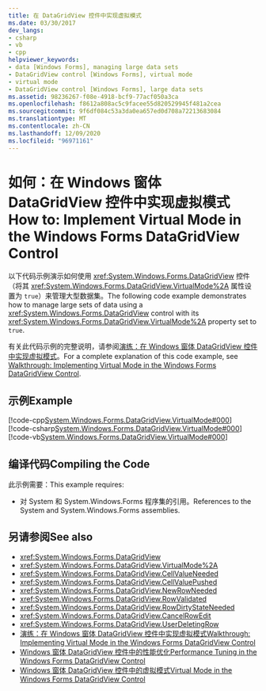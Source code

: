 ```yaml
---
title: 在 DataGridView 控件中实现虚拟模式
ms.date: 03/30/2017
dev_langs:
- csharp
- vb
- cpp
helpviewer_keywords:
- data [Windows Forms], managing large data sets
- DataGridView control [Windows Forms], virtual mode
- virtual mode
- DataGridView control [Windows Forms], large data sets
ms.assetid: 98236267-f08e-4918-bcf9-77acf050a3ca
ms.openlocfilehash: f8612a808ac5c9facee55d820529945f481a2cea
ms.sourcegitcommit: 9f6df084c53a3da0ea657ed0d708a72213683084
ms.translationtype: MT
ms.contentlocale: zh-CN
ms.lasthandoff: 12/09/2020
ms.locfileid: "96971161"
---
```

# <a name="how-to-implement-virtual-mode-in-the-windows-forms-datagridview-control"></a><span data-ttu-id="ad43a-102">如何：在 Windows 窗体 DataGridView 控件中实现虚拟模式</span><span class="sxs-lookup"><span data-stu-id="ad43a-102">How to: Implement Virtual Mode in the Windows Forms DataGridView Control</span></span>
<span data-ttu-id="ad43a-103">以下代码示例演示如何使用 <xref:System.Windows.Forms.DataGridView> 控件（将其 <xref:System.Windows.Forms.DataGridView.VirtualMode%2A> 属性设置为 `true`）来管理大型数据集。</span><span class="sxs-lookup"><span data-stu-id="ad43a-103">The following code example demonstrates how to manage large sets of data using a <xref:System.Windows.Forms.DataGridView> control with its <xref:System.Windows.Forms.DataGridView.VirtualMode%2A> property set to `true`.</span></span>  
  
 <span data-ttu-id="ad43a-104">有关此代码示例的完整说明，请参阅[演练：在 Windows 窗体 DataGridView 控件中实现虚拟模式](implementing-virtual-mode-wf-datagridview-control.md)。</span><span class="sxs-lookup"><span data-stu-id="ad43a-104">For a complete explanation of this code example, see [Walkthrough: Implementing Virtual Mode in the Windows Forms DataGridView Control](implementing-virtual-mode-wf-datagridview-control.md).</span></span>  
  
## <a name="example"></a><span data-ttu-id="ad43a-105">示例</span><span class="sxs-lookup"><span data-stu-id="ad43a-105">Example</span></span>  
 [!code-cpp[System.Windows.Forms.DataGridView.VirtualMode#000](~/samples/snippets/cpp/VS_Snippets_Winforms/System.Windows.Forms.DataGridView.VirtualMode/CPP/virtualmode.cpp#000)]
 [!code-csharp[System.Windows.Forms.DataGridView.VirtualMode#000](~/samples/snippets/csharp/VS_Snippets_Winforms/System.Windows.Forms.DataGridView.VirtualMode/CS/virtualmode.cs#000)]
 [!code-vb[System.Windows.Forms.DataGridView.VirtualMode#000](~/samples/snippets/visualbasic/VS_Snippets_Winforms/System.Windows.Forms.DataGridView.VirtualMode/VB/virtualmode.vb#000)]  
  
## <a name="compiling-the-code"></a><span data-ttu-id="ad43a-106">编译代码</span><span class="sxs-lookup"><span data-stu-id="ad43a-106">Compiling the Code</span></span>  
 <span data-ttu-id="ad43a-107">此示例需要：</span><span class="sxs-lookup"><span data-stu-id="ad43a-107">This example requires:</span></span>  
  
- <span data-ttu-id="ad43a-108">对 System 和 System.Windows.Forms 程序集的引用。</span><span class="sxs-lookup"><span data-stu-id="ad43a-108">References to the System and System.Windows.Forms assemblies.</span></span>  
  
## <a name="see-also"></a><span data-ttu-id="ad43a-109">另请参阅</span><span class="sxs-lookup"><span data-stu-id="ad43a-109">See also</span></span>

- <xref:System.Windows.Forms.DataGridView>
- <xref:System.Windows.Forms.DataGridView.VirtualMode%2A>
- <xref:System.Windows.Forms.DataGridView.CellValueNeeded>
- <xref:System.Windows.Forms.DataGridView.CellValuePushed>
- <xref:System.Windows.Forms.DataGridView.NewRowNeeded>
- <xref:System.Windows.Forms.DataGridView.RowValidated>
- <xref:System.Windows.Forms.DataGridView.RowDirtyStateNeeded>
- <xref:System.Windows.Forms.DataGridView.CancelRowEdit>
- <xref:System.Windows.Forms.DataGridView.UserDeletingRow>
- [<span data-ttu-id="ad43a-110">演练：在 Windows 窗体 DataGridView 控件中实现虚拟模式</span><span class="sxs-lookup"><span data-stu-id="ad43a-110">Walkthrough: Implementing Virtual Mode in the Windows Forms DataGridView Control</span></span>](implementing-virtual-mode-wf-datagridview-control.md)
- [<span data-ttu-id="ad43a-111">Windows 窗体 DataGridView 控件中的性能优化</span><span class="sxs-lookup"><span data-stu-id="ad43a-111">Performance Tuning in the Windows Forms DataGridView Control</span></span>](performance-tuning-in-the-windows-forms-datagridview-control.md)
- [<span data-ttu-id="ad43a-112">Windows 窗体 DataGridView 控件中的虚拟模式</span><span class="sxs-lookup"><span data-stu-id="ad43a-112">Virtual Mode in the Windows Forms DataGridView Control</span></span>](virtual-mode-in-the-windows-forms-datagridview-control.md)
